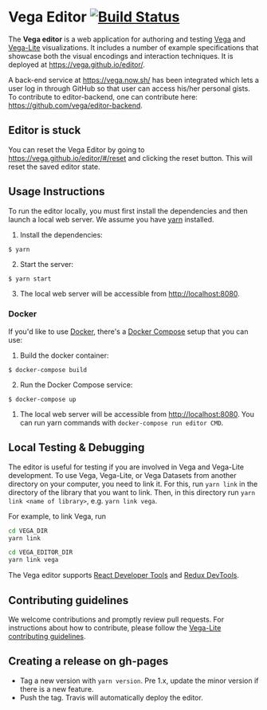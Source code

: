 # Vega Editor [![Build Status](https://travis-ci.org/vega/editor.svg?branch=master)](https://travis-ci.org/vega/editor)

The **Vega editor** is a web application for authoring and testing [Vega](https://github.com/vega/vega) and [Vega-Lite](https://vega.github.io/vega-lite) visualizations. It includes a number of example specifications that showcase both the visual encodings and interaction techniques. It is deployed at https://vega.github.io/editor/.

A back-end service at https://vega.now.sh/ has been integrated which lets a user log in through GitHub so that user can access his/her personal gists. To contribute to editor-backend, one can contribute here: https://github.com/vega/editor-backend.

## Editor is stuck

You can reset the Vega Editor by going to https://vega.github.io/editor/#/reset and clicking the reset button. This will reset the saved editor state.

## Usage Instructions

To run the editor locally, you must first install the dependencies and then launch a local web server. We assume you have [yarn](https://yarnpkg.com/) installed.

1. Install the dependencies:

```
$ yarn
```

2. Start the server:

```
$ yarn start
```

3. The local web server will be accessible from [http://localhost:8080](http://localhost:8080).

### Docker

If you'd like to use [Docker](https://docs.docker.com/engine/docker-overview/), there's a [Docker Compose](https://docs.docker.com/compose/overview/) setup that you can use:

1. Build the docker container:

```
$ docker-compose build
```

2. Run the Docker Compose service:

```
$ docker-compose up
```

1. The local web server will be accessible from [http://localhost:8080](http://localhost:8080). You can run yarn commands with `docker-compose run editor CMD`.

## Local Testing & Debugging

The editor is useful for testing if you are involved in Vega and Vega-Lite development. To use Vega, Vega-Lite, or Vega Datasets from another directory on your computer, you need to link it. For this, run `yarn link` in the directory of the library that you want to link. Then, in this directory run `yarn link <name of library>`, e.g. `yarn link vega`.

For example, to link Vega, run

```bash
cd VEGA_DIR
yarn link

cd VEGA_EDITOR_DIR
yarn link vega
```

The Vega editor supports [React Developer Tools](https://github.com/facebook/react-devtools) and [Redux DevTools](https://github.com/zalmoxisus/redux-devtools-extension).

## Contributing guidelines

We welcome contributions and promptly review pull requests. For instructions about how to contribute, please follow the [Vega-Lite contributing guidelines](https://github.com/vega/vega-lite/blob/master/CONTRIBUTING.md).

## Creating a release on gh-pages

- Tag a new version with `yarn version`. Pre 1.x, update the minor version if there is a new feature.
- Push the tag. Travis will automatically deploy the editor.
